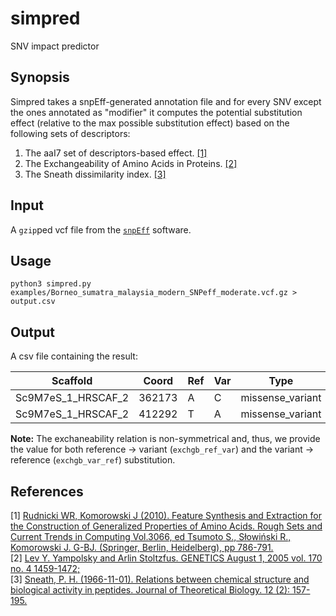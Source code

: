 # simpred

SNV impact predictor

## Synopsis
Simpred takes a snpEff-generated annotation file and for every SNV except the ones annotated as "modifier" it computes the potential substitution effect (relative to the max possible substitution effect) based on the following sets of descriptors:

1. The aaI7 set of descriptors-based effect. [[1]](#1) 
2. The Exchangeability of Amino Acids in Proteins. [[2]](#2) 
3. The Sneath dissimilarity index. [[3]](#3)

## Input

A `gzip`ped vcf file from the [`snpEff`](http://snpeff.sourceforge.net/about.html) software. 

## Usage

```python3 simpred.py examples/Borneo_sumatra_malaysia_modern_SNPeff_moderate.vcf.gz > output.csv```

## Output

A csv file containing the result:

Scaffold | Coord | Ref | Var | Type | Effect | Transcript | Ref_aa | Coord_aa | Var_aa | Ref_aa_abbrev | Var_aa_abbrev | aaI7 | exchgb_ref_var | exchgb_var_ref | sneath_dissim
-------- | ----- | --- | --- | ---- | ------ | ---------- | ------ | -------- | ------ | ------------- | ------------- | ---- | -------------- | -------------- | -------------
Sc9M7eS_1_HRSCAF_2 | 362173 | A | C | missense_variant | MODERATE | mRNA20769 | Ile | 46 | Leu | I | L | 0.05 | 0.52 | 0.34 | 0.11
Sc9M7eS_1_HRSCAF_2 | 412292 | T | A | missense_variant | MODERATE | mRNA20769 | Asp | 163 | Glu | D | E | 0.16 | 0.16 | 0.46 | 0.16

**Note:** The exchaneability relation is non-symmetrical and, thus, we provide the value for both reference -> variant (`exchgb_ref_var`) and the variant -> reference (`exchgb_var_ref`) substitution.

## References
<a id="1">[1]</a> [Rudnicki WR, Komorowski J (2010). Feature Synthesis and Extraction for the Construction of Generalized Properties of Amino Acids. Rough Sets and Current Trends in Computing Vol.3066, ed Tsumoto S., Słowiński R., Komorowski J. G-BJ. (Springer, Berlin, Heidelberg), pp 786-791.](https://www.researchgate.net/publication/220801316_Feature_Synthesis_and_Extraction_for_the_Construction_of_Generalized_Properties_of_Amino_Acids)  
<a id="2">[2]</a> [Lev Y. Yampolsky and Arlin Stoltzfus. GENETICS August 1, 2005 vol. 170 no. 4 1459-1472;](https://doi.org/10.1534/genetics.104.039107)  
<a id="3">[3]</a> [Sneath, P. H. (1966-11-01). Relations between chemical structure and biological activity in peptides. Journal of Theoretical Biology. 12 (2): 157-195.](https://doi.org/10.1016/0022-5193(66)90112-3)  